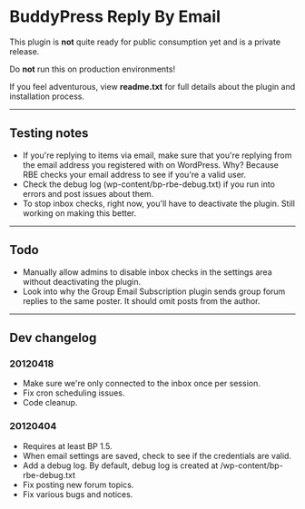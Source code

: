# BuddyPress Reply By Email #

This plugin is **not** quite ready for public consumption yet and is a private release.

Do **not** run this on production environments!

If you feel adventurous, view **readme.txt** for full details about the plugin and installation process.

---

## Testing notes ##

* If you're replying to items via email, make sure that you're replying from the email address you registered with on WordPress. Why? Because RBE checks your email address to see if you're a valid user.
* Check the debug log (wp-content/bp-rbe-debug.txt) if you run into errors and post issues about them.
* To stop inbox checks, right now, you'll have to deactivate the plugin.  Still working on making this better.

---

## Todo ##

* Manually allow admins to disable inbox checks in the settings area without deactivating the plugin.
* Look into why the Group Email Subscription plugin sends group forum replies to the same poster.  It should omit posts from the author.

---

## Dev changelog ##

### 20120418 ###

* Make sure we're only connected to the inbox once per session.
* Fix cron scheduling issues.
* Code cleanup.

### 20120404 ###

* Requires at least BP 1.5.
* When email settings are saved, check to see if the credentials are valid.
* Add a debug log. By default, debug log is created at /wp-content/bp-rbe-debug.txt
* Fix posting new forum topics.
* Fix various bugs and notices.